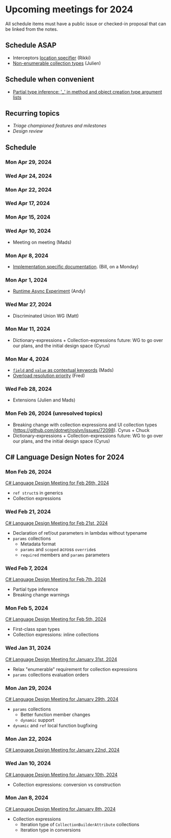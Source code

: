 # Upcoming meetings for 2024

All schedule items must have a public issue or checked-in proposal that can be linked from the notes.

## Schedule ASAP

- Interceptors [location specifier](https://github.com/dotnet/csharplang/blob/interceptors-2024-01/proposals/interceptors-issues-2024-01.md#add-interceptslocationstring-locationspecifier) (Rikki)
- [Non-enumerable collection types](https://github.com/dotnet/csharplang/pull/7895) (Julien)

## Schedule when convenient

- [Partial type inference: '_' in method and object creation type argument lists](https://github.com/dotnet/csharplang/pull/7582)

## Recurring topics

- *Triage championed features and milestones*
- *Design review*

## Schedule

### Mon Apr 29, 2024

### Wed Apr 24, 2024

### Mon Apr 22, 2024

### Wed Apr 17, 2024

### Mon Apr 15, 2024

### Wed Apr 10, 2024

- Meeting on meeting (Mads)

### Mon Apr 8, 2024

- [Implementation specific documentation](https://github.com/dotnet/csharplang/issues/7898). (Bill, on a Monday)

### Mon Apr 1, 2024

- [Runtime Async Experiment](https://github.com/dotnet/runtime/issues/94620) (Andy)

### Wed Mar 27, 2024

- Discriminated Union WG (Matt)

### Mon Mar 11, 2024

- Dictionary-expressions + Collection-expressions future: WG to go over our plans, and the initial design space (Cyrus)

### Mon Mar 4, 2024

- [`field` and `value` as contextual keywords](https://github.com/dotnet/csharplang/issues/7964) (Mads)
- [Overload resolution priority](https://github.com/dotnet/csharplang/pull/7906) (Fred)

### Wed Feb 28, 2024

- Extensions (Julien and Mads)

### Mon Feb 26, 2024 (unresolved topics)

- Breaking change with collection expressions and UI collection types (https://github.com/dotnet/roslyn/issues/72098).  Cyrus + Chuck
- Dictionary-expressions + Collection-expressions future: WG to go over our plans, and the initial design space (Cyrus)

## C# Language Design Notes for 2024

### Mon Feb 26, 2024

[C# Language Design Meeting for Feb 26th, 2024](https://github.com/dotnet/csharplang/blob/main/meetings/2024/LDM-2024-02-26.md)

- `ref struct`s in generics
- Collection expressions

### Wed Feb 21, 2024

[C# Language Design Meeting for Feb 21st, 2024](https://github.com/dotnet/csharplang/blob/main/meetings/2024/LDM-2024-02-21.md)

- Declaration of ref/out parameters in lambdas without typename
- `params` collections
    - Metadata format
    - `params` and `scoped` across `override`s
    - `required` members and `params` parameters

### Wed Feb 7, 2024

[C# Language Design Meeting for Feb 7th, 2024](https://github.com/dotnet/csharplang/blob/main/meetings/2024/LDM-2024-02-07.md)

- Partial type inference
- Breaking change warnings

### Mon Feb 5, 2024

[C# Language Design Meeting for Feb 5th, 2024](https://github.com/dotnet/csharplang/blob/main/meetings/2024/LDM-2024-02-05.md)

- First-class span types
- Collection expressions: inline collections

### Wed Jan 31, 2024

[C# Language Design Meeting for January 31st, 2024](https://github.com/dotnet/csharplang/blob/main/meetings/2024/LDM-2024-01-31.md)

- Relax "enumerable" requirement for collection expressions
- `params` collections evaluation orders

### Mon Jan 29, 2024

[C# Language Design Meeting for January 29th, 2024](https://github.com/dotnet/csharplang/blob/main/meetings/2024/LDM-2024-01-29.md)

- `params` collections
  - Better function member changes
  - `dynamic` support
- `dynamic` and `ref` local function bugfixing

### Mon Jan 22, 2024

[C# Language Design Meeting for January 22nd, 2024](https://github.com/dotnet/csharplang/blob/main/meetings/2024/LDM-2024-01-22.md)

### Wed Jan 10, 2024

[C# Language Design Meeting for January 10th, 2024](https://github.com/dotnet/csharplang/blob/main/meetings/2024/LDM-2024-01-10.md)

- Collection expressions: conversion vs construction

### Mon Jan 8, 2024

[C# Language Design Meeting for January 8th, 2024](https://github.com/dotnet/csharplang/blob/main/meetings/2024/LDM-2024-01-08.md)

- Collection expressions
    - Iteration type of `CollectionBuilderAttribute` collections
    - Iteration type in conversions
